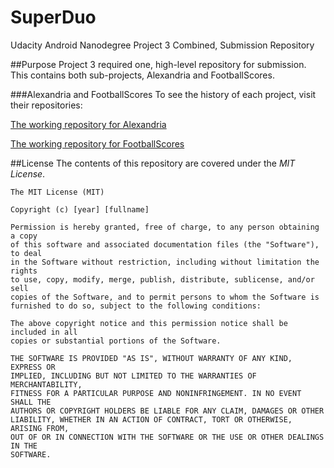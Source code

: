 # SuperDuo
Udacity Android Nanodegree Project 3 Combined, Submission Repository

##Purpose
Project 3 required one, high-level repository for submission.  This contains both sub-projects, Alexandria and FootballScores.

###Alexandria and FootballScores
To see the history of each project, visit their repositories:

[The working repository for Alexandria](https://github.com/JimBasso/Alexandria)

[The working repository for FootballScores](https://github.com/JimBasso/FootballScores)

##License
The contents of this repository are covered under the *MIT License*.
```
The MIT License (MIT)

Copyright (c) [year] [fullname]

Permission is hereby granted, free of charge, to any person obtaining a copy
of this software and associated documentation files (the "Software"), to deal
in the Software without restriction, including without limitation the rights
to use, copy, modify, merge, publish, distribute, sublicense, and/or sell
copies of the Software, and to permit persons to whom the Software is
furnished to do so, subject to the following conditions:

The above copyright notice and this permission notice shall be included in all
copies or substantial portions of the Software.

THE SOFTWARE IS PROVIDED "AS IS", WITHOUT WARRANTY OF ANY KIND, EXPRESS OR
IMPLIED, INCLUDING BUT NOT LIMITED TO THE WARRANTIES OF MERCHANTABILITY,
FITNESS FOR A PARTICULAR PURPOSE AND NONINFRINGEMENT. IN NO EVENT SHALL THE
AUTHORS OR COPYRIGHT HOLDERS BE LIABLE FOR ANY CLAIM, DAMAGES OR OTHER
LIABILITY, WHETHER IN AN ACTION OF CONTRACT, TORT OR OTHERWISE, ARISING FROM,
OUT OF OR IN CONNECTION WITH THE SOFTWARE OR THE USE OR OTHER DEALINGS IN THE
SOFTWARE.
```

